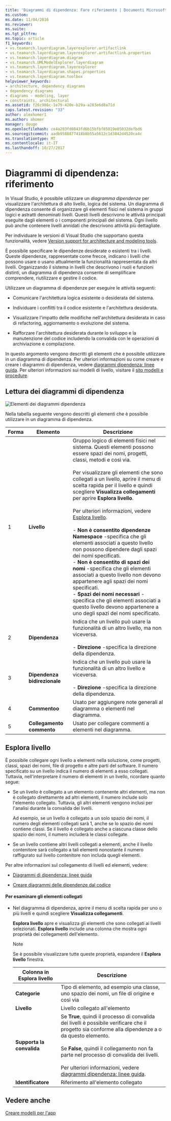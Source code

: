 ```yaml
---
title: 'Diagrammi di dipendenza: Fare riferimento | Documenti Microsoft'
ms.custom: 
ms.date: 11/04/2016
ms.reviewer: 
ms.suite: 
ms.tgt_pltfrm: 
ms.topic: article
f1_keywords:
- vs.teamarch.layerdiagram.layerexplorer.artifactlink
- vs.teamarch.layerdiagram.layerexplorer.artifactlink.properties
- vs.teamarch.layerdiagram.diagram
- vs.teamarch.UMLModelExplorer.layerdiagram
- vs.teamarch.layerdiagram.layerexplorer
- vs.teamarch.layerdiagram.shapes.properties
- vs.teamarch.layerdiagram.toolbox
helpviewer_keywords:
- architecture, dependency diagrams
- dependency diagrams
- diagrams - modeling, layer
- constraints, architectural
ms.assetid: f26c986c-1e79-420e-b29a-a283e6d8a71d
caps.latest.revision: "33"
author: alexhomer1
ms.author: ahomer
manager: douge
ms.openlocfilehash: ce4a203fd0843fd6b15bfbf85019e85032defbd6
ms.sourcegitcommit: aadb9588877418b8b55a5612c1d3842d4520ca4c
ms.translationtype: MT
ms.contentlocale: it-IT
ms.lasthandoff: 10/27/2017
---
```

# <a name="dependency-diagrams-reference"></a>Diagrammi di dipendenza: riferimento
In Visual Studio, è possibile utilizzare un *diagramma dipendenze* per visualizzare l'architettura di alto livello, logica del sistema. Un diagramma di dipendenza consente di organizzare gli elementi fisici nel sistema in gruppi logici e astratti denominati *livelli*. Questi livelli descrivono le attività principali eseguite dagli elementi o i componenti principali del sistema. Ogni livello può anche contenere livelli annidati che descrivono attività più dettagliate.  
  
 Per individuare le versioni di Visual Studio che supportano questa funzionalità, vedere [Version support for architecture and modeling tools](../modeling/what-s-new-for-design-in-visual-studio.md#VersionSupport).  
  
 È possibile specificare le dipendenze desiderate o esistenti tra i livelli. Queste dipendenze, rappresentate come frecce, indicano i livelli che possono usare o usano attualmente la funzionalità rappresentata da altri livelli. Organizzando il sistema in livelli che descrivono i ruoli e funzioni distinti, un diagramma di dipendenza consente di semplificare comprendere, riutilizzare e gestire il codice.  
  
 Utilizzare un diagramma di dipendenze per eseguire le attività seguenti:  
  
-   Comunicare l'architettura logica esistente o desiderata del sistema.  
  
-   Individuare i conflitti tra il codice esistente e l'architettura desiderata.  
  
-   Visualizzare l'impatto delle modifiche nell'architettura desiderata in caso di refactoring, aggiornamento o evoluzione del sistema.  
  
-   Rafforzare l'architettura desiderata durante lo sviluppo e la manutenzione del codice includendo la convalida con le operazioni di archiviazione e compilazione.  
  
 In questo argomento vengono descritti gli elementi che è possibile utilizzare in un diagramma di dipendenza. Per ulteriori informazioni su come creare e creare i diagrammi di dipendenza, vedere [diagrammi dipendenza: linee guida](../modeling/layer-diagrams-guidelines.md). Per ulteriori informazioni sui modelli di livello, visitare il [sito modelli e procedure](http://go.microsoft.com/fwlink/?LinkId=145794).  
  
## <a name="reading-dependency-diagrams"></a>Lettura dei diagrammi di dipendenza  
 ![Elementi dei diagrammi dipendenza](../modeling/media/uml_layerrefreading.png "UML_LayerRefReading")  
  
 Nella tabella seguente vengono descritti gli elementi che è possibile utilizzare in un diagramma di dipendenza.  
  
|**Forma**|**Elemento**|**Descrizione**|  
|---------------|-----------------|---------------------|  
|1|**Livello**|Gruppo logico di elementi fisici nel sistema. Questi elementi possono essere spazi dei nomi, progetti, classi, metodi e così via.<br /><br /> Per visualizzare gli elementi che sono collegati a un livello, aprire il menu di scelta rapida per il livello e quindi scegliere **Visualizza collegamenti** per aprire **Esplora livello**.<br /><br /> Per ulteriori informazioni, vedere [Esplora livello](#Explorer).<br /><br /> -   **Non è consentito dipendenze Namespace** -specifica che gli elementi associati a questo livello non possono dipendere dagli spazi dei nomi specificati.<br />-   **Non è consentito di spazi dei nomi** -specifica che gli elementi associati a questo livello non devono appartenere agli spazi dei nomi specificati.<br />-   **Spazi dei nomi necessari** -specifica che gli elementi associati a questo livello devono appartenere a uno degli spazi dei nomi specificato.|  
|2|**Dipendenza**|Indica che un livello può usare la funzionalità di un altro livello, ma non viceversa.<br /><br /> -   **Direzione** -specifica la direzione della dipendenza.|  
|3|**Dipendenza bidirezionale**|Indica che un livello può usare la funzionalità di un altro livello e viceversa.<br /><br /> -   **Direzione** -specifica la direzione della dipendenza.|  
|4|**Commentoo**|Usato per aggiungere note generali al diagramma o elementi nel diagramma.|  
|5|**Collegamento commento**|Usato per collegare commenti a elementi nel diagramma.|  
  
##  <a name="Explorer"></a>Esplora livello  
 È possibile collegare ogni livello a elementi nella soluzione, come progetti, classi, spazi dei nomi, file di progetto e altre parti del software. Il numero specificato su un livello indica il numero di elementi a esso collegati. Tuttavia, nell'interpretare il numero di elementi in un livello, ricordare quanto segue:  
  
-   Se un livello è collegato a un elemento contenente altri elementi, ma non è collegato direttamente ad altri elementi, il numero include solo l'elemento collegato. Tuttavia, gli altri elementi vengono inclusi per l'analisi durante la convalida dei livelli.  
  
     Ad esempio, se un livello è collegato a un solo spazio dei nomi, il numero degli elementi collegati sarà 1, anche se lo spazio dei nomi contiene classi. Se il livello è collegato anche a ciascuna classe dello spazio dei nomi, il numero includerà le classi collegate.  
  
-   Se un livello contiene altri livelli collegati a elementi, anche il livello contenitore sarà collegato a tali elementi nonostante il numero raffigurato sul livello contenitore non includa quegli elementi.  
  
 Per altre informazioni sul collegamento di livelli ed elementi, vedere:  
  
-   [Diagrammi di dipendenza: linee guida](../modeling/layer-diagrams-guidelines.md)  
  
-   [Creare diagrammi delle dipendenze dal codice](../modeling/create-layer-diagrams-from-your-code.md)  
  
#### <a name="to-examine-the-linked-artifacts"></a>Per esaminare gli elementi collegati  
  
-   Nel diagramma di dipendenza, aprire il menu di scelta rapida per uno o più livelli e quindi scegliere **Visualizza collegamenti**.  
  
     **Esplora livello** apre e visualizza gli elementi che sono collegati ai livelli selezionati. **Esplora livello** include una colonna che mostra ogni proprietà dei collegamenti dell'elemento.  
  
    > [!NOTE]
    >  Se è possibile visualizzare tutte queste proprietà, espandere il **Esplora livello** finestra.  
  
    |**Colonna in Esplora livello**|**Descrizione**|  
    |----------------------------------|---------------------|  
    |**Categorie**|Tipo di elemento, ad esempio una classe, uno spazio dei nomi, un file di origine e così via|  
    |**Livello**|Livello collegato all'elemento|  
    |**Supporta la convalida**|Se **True**, quindi il processo di convalida dei livelli è possibile verificare che il progetto sia conforme alla dipendenze a o da questo elemento.<br /><br /> Se **False**, quindi il collegamento non fa parte nel processo di convalida dei livelli.<br /><br /> Per ulteriori informazioni, vedere [diagrammi dipendenza: linee guida](../modeling/layer-diagrams-guidelines.md).|  
    |**Identificatore**|Riferimento all'elemento collegato|  
  
## <a name="see-also"></a>Vedere anche  
 [Creare modelli per l'app](../modeling/create-models-for-your-app.md)
